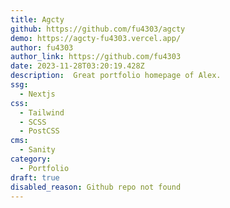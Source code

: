 ```yaml
---
title: Agcty
github: https://github.com/fu4303/agcty
demo: https://agcty-fu4303.vercel.app/
author: fu4303
author_link: https://github.com/fu4303
date: 2023-11-28T03:20:19.428Z
description: ‍ Great portfolio homepage of Alex.
ssg:
  - Nextjs
css:
  - Tailwind
  - SCSS
  - PostCSS
cms:
  - Sanity
category:
  - Portfolio
draft: true
disabled_reason: Github repo not found
---
```

